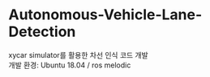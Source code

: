 # Autonomous-Vehicle-Lane-Detection
xycar simulator를 활용한 차선 인식 코드 개발<br>
개발 환경: Ubuntu 18.04 / ros melodic

